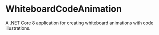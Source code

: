 # WhiteboardCodeAnimation
A .NET Core 8 application for creating whiteboard animations with code illustrations.

